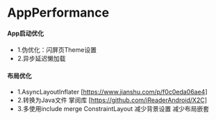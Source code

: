 # AppPerformance
#### App启动优化 
- 1.伪优化：闪屏页Theme设置
- 2.异步延迟懒加载
#### 布局优化
- 1.AsyncLayoutInflater [https://www.jianshu.com/p/f0c0eda06ae4]
- 2.转换为Java文件 掌阅库 [https://github.com/iReaderAndroid/X2C]
- 3.多使用include merge ConstraintLayout 减少背景设置 减少布局嵌套
